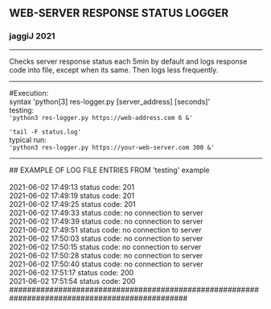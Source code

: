 ## WEB-SERVER RESPONSE STATUS LOGGER<br>
### jaggiJ 2021<br>
<hr>
Checks server response status each 5min by default and logs response<br>
code into file, except when its same. Then logs less frequently.<br>
<hr>
#Execution:<br>
syntax 'python[3] res-logger.py [server_address] [seconds]'<br>
testing: <br>
<code>'python3 res-logger.py https://web-address.com 6 &'<br>
'tail -F status.log'</code><br>
typical run: <br>
<code>'python3 res-logger.py https://your-web-server.com 300 &'</code><br>
<hr>
## EXAMPLE OF LOG FILE ENTRIES FROM 'testing' example<br><br>
2021-06-02 17:49:13 status code: 201 <br>
2021-06-02 17:49:19 status code: 201<br>
2021-06-02 17:49:25 status code: 201<br>
2021-06-02 17:49:33 status code: no connection to server<br>
2021-06-02 17:49:39 status code: no connection to server<br>
2021-06-02 17:49:51 status code: no connection to server<br>
2021-06-02 17:50:03 status code: no connection to server<br>
2021-06-02 17:50:15 status code: no connection to server<br>
2021-06-02 17:50:28 status code: no connection to server<br>
2021-06-02 17:50:40 status code: no connection to server<br>
2021-06-02 17:51:17 status code: 200<br>
2021-06-02 17:51:54 status code: 200<br>
################################################################################################
 
